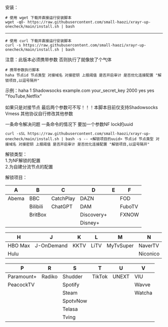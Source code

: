 安装：
```
# 使用 wget 下载并直接运行安装脚本
wget -qO- https://raw.githubusercontent.com/small-haozi/xrayr-up-onecheck/main/install.sh | bash
```
-------------------------------------------------------------------------------------------------------
```
# 使用 curl 下载并直接运行安装脚本
curl -s https://raw.githubusercontent.com/small-haozi/xrayr-up-onecheck/main/install.sh | bash
```

注意：此版本必须携带参数 否则执行了就像放了个气体

```
# 携带参数执行脚本
haha 节点id 节点类型 对接域名 对接密钥 上报阈值 是否开启审计 是否优化连接配置 "解锁项目,以逗号隔开"
```
示例：haha 1 Shadowsocks example.com your_secret_key 2000 yes yes "YouTube,Netflix"<br><br>
如果只是对接节点   最后两个参数可不写！！！本脚本目前仅支持Shadowsocks  Vmess   其他协议自行修改其他参数

一条命令解决问题  一条命令的情况下 要加一个参数NF lock的uuid
```
curl -sSL https://raw.githubusercontent.com/small-haozi/xrayr-up-onecheck/main/install.sh | bash -s -- <解锁项目的uuid> 节点id 节点类型 对接域名 对接密钥 上报阈值 是否开启审计 是否优化连接配置 "解锁项目,以逗号隔开"
```


解锁类型：<br>
1.为NF解锁的配置<br>
2.为自建分流节点的配置

解锁项目：


| A                   | B                   | C                   | D                   | E                   | F                   |
|---------------------|---------------------|---------------------|---------------------|---------------------|---------------------|
| Abema               | BBC                 | CatchPlay           | DAZN                |                     | FOD                 |
|                     | Bilibili            | ChatGPT             | DAM                 |                     | FuboTV              |
|                     | BritBox             |                     | Discovery+          |                     | FXNOW               |
|                     |                     |                     | Disney+             |                     |                     |

| H                   | J                   | K                   | L                   | M                   | N                   |
|---------------------|---------------------|---------------------|---------------------|---------------------|---------------------|
| HBO Max             | J-OnDemand          | KKTV                | LiTV                | MyTvSuper           | NaverTV             |
| Hulu                |                     |                     |                     |                     | Niconico            |

| P                   | R                   | S                   | T                   | U                   | V                   |
|---------------------|---------------------|---------------------|---------------------|---------------------|---------------------|
| Paramount+          | Radiko              | Shudder             | TikTok              | UNEXT               | VIU                 |
| PeacockTV           |                     | Spotify             |                     |                     | Wavve               |
|                     |                     | Steam               |                     |                     | Watcha              |
|                     |                     | SpotvNow            |                     |                     |                     |
|                     |                     | Telasa              |                     |                     |                     |
|                     |                     | Tving               |                     |                     |                     |


